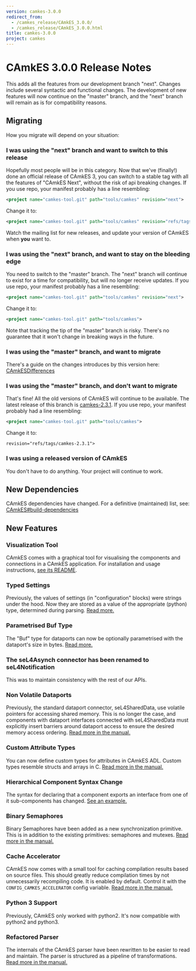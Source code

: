 ```yaml
---
version: camkes-3.0.0
redirect_from:
  - /camkes_release/CAmkES_3.0.0/
  - /camkes_release/CAmkES_3.0.0.html
title: camkes-3.0.0
project: camkes
---
```

# CAmkES 3.0.0 Release Notes


This adds all the features from our development branch "next". Changes
include several syntactic and functional changes. The development of new
features will now continue on the "master" branch, and the "next" branch
will remain as is for compatibility reasons.

## Migrating


How you migrate will depend on your situation:

### I was using the "next" branch and want to switch to this release


Hopefully most people will be in this category. Now that we've
(finally!) done an official release of CAmkES 3, you can switch to a
stable tag with all the features of "CAmkES Next", without the risk of
api breaking changes. If you use repo, your manifest probably has a line
resembling:
```xml 
<project name="camkes-tool.git" path="tools/camkes" revision="next">
```

Change it to:
```xml
<project name="camkes-tool.git" path="tools/camkes" revision="refs/tags/camkes-3.0.0">
```

Watch the mailing list for new releases, and update your version of
CAmkES when **you** want to.

### I was using the "next" branch, and want to stay on the bleeding edge

You need to switch to the "master" branch. The "next" branch will
continue to exist for a time for compatibility, but will no longer
receive updates. If you use repo, your manifest probably has a line
resembling:
```xml
<project name="camkes-tool.git" path="tools/camkes" revision="next">
```

Change it to:
```xml
<project name="camkes-tool.git" path="tools/camkes">
```

Note that tracking the tip of the "master" branch is risky. There's no
guarantee that it won't change in breaking ways in the future.

### I was using the "master" branch, and want to migrate


There's a guide on the changes introduces by this version here:
[CAmkESDifferences](../CAmkESDifferences)

### I was using the "master" branch, and don't want to migrate


That's fine! All the old versions of CAmkES will continue to be
available. The latest release of this branch is
[camkes-2.3.1](https://github.com/seL4/camkes-tool/releases/tag/camkes-2.3.1).
If you use repo, your manifest probably had a line resembling:
```xml
<project name="camkes-tool.git" path="tools/camkes">
```

Change it to:
``` <project name="camkes-tool.git" path="tools/camkes"
revision="refs/tags/camkes-2.3.1">
```

### I was using a released version of CAmkES


You don't have to do anything. Your project will continue to work.

## New Dependencies


CAmkES dependencies have changed. For a definitive (maintained) list,
see: [CAmkES#build-dependencies](/CAmkES/#build-dependencies)

## New Features


### Visualization Tool


CAmkES comes with a graphical tool for visualising the components and
connections in a CAmkES application. For installation and usage
instructions,
[see its README](https://github.com/seL4/camkes-tool/tree/camkes-3.0.0/camkes/visualCAmkES).

### Typed Settings


Previously, the values of settings (in "configuration" blocks) were
strings under the hood. Now they are stored as a value of the
appropriate (python) type, determined during parsing.
[Read more.](../CAmkESDifferences#rich-types-for-settings)

### Parametrised Buf Type


The "Buf" type for dataports can now be optionally parametrised with the
dataport's size in bytes.
[Read more.](../CAmkESDifferences#parametrised-buf-type)

### The seL4Asynch connector has been renamed to seL4Notification


This was to maintain consistency with the rest of our APIs.

### Non Volatile Dataports


Previously, the standard dataport connector, seL4SharedData, use
volatile pointers for accessing shared memory. This is no longer the
case, and components with dataport interfaces connected with
seL4SharedData must explicitly insert barriers around dataport access to
ensure the desired memory access ordering.
[Read more in the manual.](https://github.com/seL4/camkes-tool/blob/camkes-3.0.0/docs/index.md#an-example-of-dataports)

### Custom Attribute Types


You can now define custom types for attributes in CAmkES ADL. Custom
types resemble structs and arrays in C.
[Read more in the manual.](https://github.com/seL4/camkes-tool/blob/camkes-3.0.0/docs/index.md#an-example-of-structs-and-arrays-for-collections)

### Hierarchical Component Syntax Change


The syntax for declaring that a component exports an interface from one
of it sub-components has changed.
[See an example.](../CAmkESDifferences#hierarchical-components)

### Binary Semaphores


Binary Semaphores have been added as a new synchronization primitive.
This is in addition to the existing primitives: semaphores and mutexes.
[Read more in the manual.](https://github.com/seL4/camkes-tool/blob/camkes-3.0.0/docs/index.md#synchronization-primitives)

### Cache Accelerator


CAmkES now comes with a small tool for caching compilation results based
on source files. This should greatly reduce compilation times by not
unnecessarily recompiling code. It is enabled by default. Control it
with the `CONFIG_CAMKES_ACCELERATOR` config variable.
[Read more in the manual.](https://github.com/seL4/camkes-tool/blob/camkes-3.0.0/docs/index.md#cache-accelerator)

### Python 3 Support


Previously, CAmkES only worked with python2. It's now compatible with
python2 and python3.

### Refactored Parser


The internals of the CAmkES parser have been rewritten to be easier to
read and maintain. The parser is structured as a pipeline of
transformations.
[Read more in the manual.](https://github.com/seL4/camkes-tool/blob/camkes-3.0.0/docs/index.md#parser-internals)
